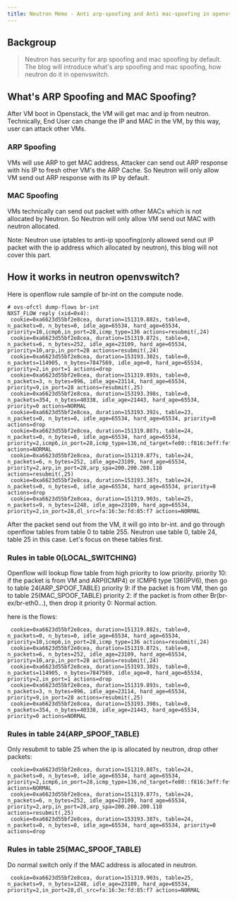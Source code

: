 ```yaml
---
title: Neutron Memo - Anti arp-spoofing and Anti mac-spoofing in openvswitch
---
```

## Backgroup

> Neutron has security for arp spoofing and mac spoofing by default. The blog will introduce what's arp spoofing and mac spoofing, how neutron do it in openvswitch.


## What's ARP Spoofing and MAC Spoofing?

After VM boot in Openstack, the VM will get mac and ip from neutron. Technically, End User can change the IP and MAC in the VM, by this way, user can attack other VMs. 


### ARP Spoofing

VMs will use ARP to get MAC address, Attacker can send out ARP response with his IP to fresh other VM's the ARP Cache. So Neutron will only allow VM send out ARP response with its IP by default.


### MAC Spoofing

VMs technically can send out packet with other MACs which is not allocated by Neutron. So Neutron will only allow VM send out MAC with neutron allocated.


Note:
Neutron use iptables to anti-ip spoofing(only allowed send out IP packet with the ip address which allocated by neutron), this blog will not cover this part. 


## How it works in neutron openvswitch?

Here is openflow rule sample of br-int on the compute node.

```
# ovs-ofctl dump-flows br-int
NXST_FLOW reply (xid=0x4):
 cookie=0xa6623d55bf2e8cea, duration=151319.882s, table=0, n_packets=0, n_bytes=0, idle_age=65534, hard_age=65534, priority=10,icmp6,in_port=28,icmp_type=136 actions=resubmit(,24)
 cookie=0xa6623d55bf2e8cea, duration=151319.872s, table=0, n_packets=6, n_bytes=252, idle_age=23109, hard_age=65534, priority=10,arp,in_port=28 actions=resubmit(,24)
 cookie=0xa6623d55bf2e8cea, duration=153193.302s, table=0, n_packets=114905, n_bytes=7847569, idle_age=0, hard_age=65534, priority=2,in_port=1 actions=drop
 cookie=0xa6623d55bf2e8cea, duration=151319.893s, table=0, n_packets=3, n_bytes=996, idle_age=23114, hard_age=65534, priority=9,in_port=28 actions=resubmit(,25)
 cookie=0xa6623d55bf2e8cea, duration=153193.398s, table=0, n_packets=354, n_bytes=40338, idle_age=21443, hard_age=65534, priority=0 actions=NORMAL
 cookie=0xa6623d55bf2e8cea, duration=153193.392s, table=23, n_packets=0, n_bytes=0, idle_age=65534, hard_age=65534, priority=0 actions=drop
 cookie=0xa6623d55bf2e8cea, duration=151319.887s, table=24, n_packets=0, n_bytes=0, idle_age=65534, hard_age=65534, priority=2,icmp6,in_port=28,icmp_type=136,nd_target=fe80::f816:3eff:fefd:85f7 actions=NORMAL
 cookie=0xa6623d55bf2e8cea, duration=151319.877s, table=24, n_packets=6, n_bytes=252, idle_age=23109, hard_age=65534, priority=2,arp,in_port=28,arp_spa=200.200.200.110 actions=resubmit(,25)
 cookie=0xa6623d55bf2e8cea, duration=153193.387s, table=24, n_packets=0, n_bytes=0, idle_age=65534, hard_age=65534, priority=0 actions=drop
 cookie=0xa6623d55bf2e8cea, duration=151319.903s, table=25, n_packets=9, n_bytes=1248, idle_age=23109, hard_age=65534, priority=2,in_port=28,dl_src=fa:16:3e:fd:85:f7 actions=NORMAL
```

After the packet send out from the VM, it will go into br-int. and go through openflow tables from table 0 to table 255. Neutron use table 0, table 24, table 25 in this case. Let's focus on these tables first.

### Rules in table 0(LOCAL_SWITCHING)

Openflow will lookup flow table from high priority to low priority. 
priority 10:
    if the packet is from VM and ARP(ICMP4) or ICMP6 type 136(IPV6), then go to table 24(ARP_SPOOF_TABLE)
priority 9:
    if the packet is from VM, then go to table 25(MAC_SPOOF_TABLE)
priority 2:
    if the packet is from other Br(br-ex/br-eth0...), then drop it
priority 0:
     Normal action.

here is the flows:
```
 cookie=0xa6623d55bf2e8cea, duration=151319.882s, table=0, n_packets=0, n_bytes=0, idle_age=65534, hard_age=65534, priority=10,icmp6,in_port=28,icmp_type=136 actions=resubmit(,24)
 cookie=0xa6623d55bf2e8cea, duration=151319.872s, table=0, n_packets=6, n_bytes=252, idle_age=23109, hard_age=65534, priority=10,arp,in_port=28 actions=resubmit(,24)
 cookie=0xa6623d55bf2e8cea, duration=153193.302s, table=0, n_packets=114905, n_bytes=7847569, idle_age=0, hard_age=65534, priority=2,in_port=1 actions=drop
 cookie=0xa6623d55bf2e8cea, duration=151319.893s, table=0, n_packets=3, n_bytes=996, idle_age=23114, hard_age=65534, priority=9,in_port=28 actions=resubmit(,25)
 cookie=0xa6623d55bf2e8cea, duration=153193.398s, table=0, n_packets=354, n_bytes=40338, idle_age=21443, hard_age=65534, priority=0 actions=NORMAL
```

### Rules in table 24(ARP_SPOOF_TABLE)

Only resubmit to table 25 when the ip is allocated by neutron, drop other packets:

```
 cookie=0xa6623d55bf2e8cea, duration=151319.887s, table=24, n_packets=0, n_bytes=0, idle_age=65534, hard_age=65534, priority=2,icmp6,in_port=28,icmp_type=136,nd_target=fe80::f816:3eff:fefd:85f7 actions=NORMAL
 cookie=0xa6623d55bf2e8cea, duration=151319.877s, table=24, n_packets=6, n_bytes=252, idle_age=23109, hard_age=65534, priority=2,arp,in_port=28,arp_spa=200.200.200.110 actions=resubmit(,25)
 cookie=0xa6623d55bf2e8cea, duration=153193.387s, table=24, n_packets=0, n_bytes=0, idle_age=65534, hard_age=65534, priority=0 actions=drop
```

### Rules in table 25(MAC_SPOOF_TABLE)

Do normal switch only if the MAC address is allocated in neutron.

```
 cookie=0xa6623d55bf2e8cea, duration=151319.903s, table=25, n_packets=9, n_bytes=1248, idle_age=23109, hard_age=65534, priority=2,in_port=28,dl_src=fa:16:3e:fd:85:f7 actions=NORMAL
```
